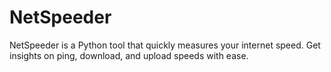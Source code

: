 # NetSpeeder
NetSpeeder is a Python tool that quickly measures your internet speed. Get insights on ping, download, and upload speeds with ease.
